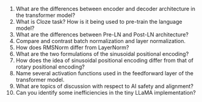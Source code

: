 1. What are the differences between encoder and decoder architecture in the transformer model?
2. What is Cloze task? How is it being used to pre-train the language model?
3. What are the differences between Pre-LN and Post-LN architecture?
4. Compare and contrast batch normalization and layer normalization.
5. How does RMSNorm differ from LayerNorm?
6. What are the two formulations of the sinusoidal positional encoding?
7. How does the idea of sinusoidal positional encoding differ from that of rotary positional encoding?
8. Name several activation functions used in the feedforward layer of the transformer model.
9. What are topics of discussion with respect to AI safety and alignment?
10. Can you identify some inefficiencies in the tiny LLaMA implementation?
